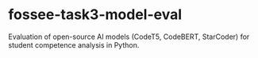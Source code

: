 # fossee-task3-model-eval
Evaluation of open-source AI models (CodeT5, CodeBERT, StarCoder) for student competence analysis in Python.
